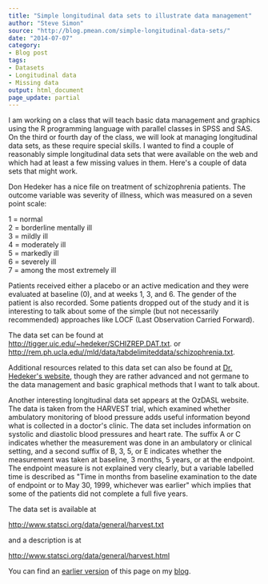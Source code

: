 ```yaml
---
title: "Simple longitudinal data sets to illustrate data management"
author: "Steve Simon"
source: "http://blog.pmean.com/simple-longitudinal-data-sets/"
date: "2014-07-07"
category:
- Blog post
tags:
- Datasets
- Longitudinal data
- Missing data
output: html_document
page_update: partial
---
```


I am working on a class that will teach basic data management and
graphics using the R programming language with parallel classes in SPSS
and SAS. On the third or fourth day of the class, we will look at
managing longitudinal data sets, as these require special skills. I
wanted to find a couple of reasonably simple longitudinal data sets that
were available on the web and which had at least a few missing values in
them. Here's a couple of data sets that might work.

<!---More--->

Don Hedeker has a nice file on treatment of schizophrenia patients. The
outcome variable was severity of illness, which was measured on a seven
point scale:

1 = normal\
2 = borderline mentally ill\
3 = mildly ill\
4 = moderately ill\
5 = markedly ill\
6 = severely ill\
7 = among the most extremely ill

Patients received either a placebo or an active medication and they were
evaluated at baseline (0), and at weeks 1, 3, and 6. The gender of the
patient is also recorded. Some patients dropped out of the study and it
is interesting to talk about some of the simple (but not necessarily
recommended) approaches like LOCF (Last Observation Carried Forward).

The data set can be found at
<http://tigger.uic.edu/~hedeker/SCHIZREP.DAT.txt>. or
<http://rem.ph.ucla.edu//mld/data/tabdelimiteddata/schizophrenia.txt>.

Additional resources related to this data set can also be found at [Dr.
Hedeker's website](http://tigger.uic.edu/~hedeker/long.html), though
they are rather advanced and not germane to the data management and
basic graphical methods that I want to talk about.

Another interesting longitudinal data set appears at the OzDASL website.
The data is taken from the HARVEST trial, which examined whether
ambulatory monitoring of blood pressure adds useful information beyond
what is collected in a doctor's clinic. The data set includes
information on systolic and diastolic blood pressures and heart rate.
The suffix A or C indicates whether the measurement was done in an
ambulatory or clinical setting, and a second suffix of B, 3, 5, or E
indicates whether the measurement was taken at baseline, 3 months, 5
years, or at the endpoint. The endpoint measure is not explained very
clearly, but a variable labelled time is described as "Time in months
from baseline examination to the date of endpoint or to May 30, 1999,
whichever was earlier" which implies that some of the patients did not
complete a full five years.

The data set is available at

<http://www.statsci.org/data/general/harvest.txt>

and a description is at

<http://www.statsci.org/data/general/harvest.html>


You can find an [earlier version][sim1] of this page on my [blog][sim2].

[sim1]: http://blog.pmean.com/simple-longitudinal-data-sets/
[sim2]: http://blog.pmean.com